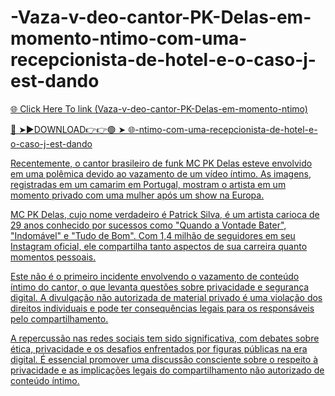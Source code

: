 # -Vaza-v-deo-cantor-PK-Delas-em-momento-ntimo-com-uma-recepcionista-de-hotel-e-o-caso-j-est-dando

<a href="https://fifa55ballz.com/VAZAA3"> 🌐 Click Here To link (Vaza-v-deo-cantor-PK-Delas-em-momento-ntimo)

🔴 ➤►DOWNLOAD👉👉🟢 ➤  <a href="https://fifa55ballz.com/VAZAA3"> 🌐-ntimo-com-uma-recepcionista-de-hotel-e-o-caso-j-est-dando

Recentemente, o cantor brasileiro de funk MC PK Delas esteve envolvido em uma polêmica devido ao vazamento de um vídeo íntimo. As imagens, registradas em um camarim em Portugal, mostram o artista em um momento privado com uma mulher após um show na Europa. 

MC PK Delas, cujo nome verdadeiro é Patrick Silva, é um artista carioca de 29 anos conhecido por sucessos como "Quando a Vontade Bater", "Indomável" e "Tudo de Bom". Com 1,4 milhão de seguidores em seu Instagram oficial, ele compartilha tanto aspectos de sua carreira quanto momentos pessoais. 

Este não é o primeiro incidente envolvendo o vazamento de conteúdo íntimo do cantor, o que levanta questões sobre privacidade e segurança digital. A divulgação não autorizada de material privado é uma violação dos direitos individuais e pode ter consequências legais para os responsáveis pelo compartilhamento.

A repercussão nas redes sociais tem sido significativa, com debates sobre ética, privacidade e os desafios enfrentados por figuras públicas na era digital. É essencial promover uma discussão consciente sobre o respeito à privacidade e as implicações legais do compartilhamento não autorizado de conteúdo íntimo.


